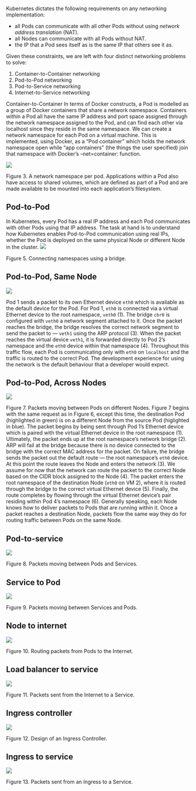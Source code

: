 
Kubernetes dictates the following requirements on any networking implementation:

- all Pods can communicate with all other Pods without using _network address translation_ (NAT).
- all Nodes can communicate with all Pods without NAT.
- the IP that a Pod sees itself as is the same IP that others see it as.

Given these constraints, we are left with four distinct networking problems to solve:

1. Container-to-Container networking
2. Pod-to-Pod networking
3. Pod-to-Service networking
4. Internet-to-Service networking

Container-to-Container 
In terms of Docker constructs, a Pod is modelled as a group of Docker containers that share a network namespace. Containers within a Pod all have the same IP address and port space assigned through the network namespace assigned to the Pod, and can find each other via localhost since they reside in the same namespace. We can create a network namespace for each Pod on a virtual machine. This is implemented, using Docker, as a “Pod container” which holds the network namespace open while “app containers” (the things the user specified) join that namespace with Docker’s –net=container: function.

![](https://sookocheff.com/post/kubernetes/understanding-kubernetes-networking-model/pod-namespace.png)

Figure 3. A network namespace per pod.
Applications within a Pod also have access to shared volumes, which are defined as part of a Pod and are made available to be mounted into each application’s filesystem.

## Pod-to-Pod
In Kubernetes, every Pod has a real IP address and each Pod communicates with other Pods using that IP address. The task at hand is to understand how Kubernetes enables Pod-to-Pod communication using real IPs, whether the Pod is deployed on the same physical Node or different Node in the cluster.
![](https://sookocheff.com/post/kubernetes/understanding-kubernetes-networking-model/pods-connected-by-bridge.png)

Figure 5. Connecting namespaces using a bridge.

## Pod-to-Pod, Same Node
![](https://sookocheff.com/post/kubernetes/understanding-kubernetes-networking-model/pod-to-pod-same-node.gif)

Pod 1 sends a packet to its own Ethernet device `eth0` which is available as the default device for the Pod. For Pod 1, `eth0` is connected via a virtual Ethernet device to the root namespace, `veth0` (1). The bridge `cbr0` is configured with `veth0` a network segment attached to it. Once the packet reaches the bridge, the bridge resolves the correct network segment to send the packet to — `veth1` using the ARP protocol (3). When the packet reaches the virtual device `veth1`, it is forwarded directly to Pod 2’s namespace and the `eth0` device within that namespace (4). Throughout this traffic flow, each Pod is communicating only with `eth0` on `localhost` and the traffic is routed to the correct Pod. The development experience for using the network is the default behaviour that a developer would expect.

## Pod-to-Pod, Across Nodes
![](https://sookocheff.com/post/kubernetes/understanding-kubernetes-networking-model/pod-to-pod-different-nodes.gif)

Figure 7. Packets moving between Pods on different Nodes.
Figure 7 begins with the same request as in Figure 6, except this time, the destination Pod (highlighted in green) is on a different Node from the source Pod (higlighted in blue). The packet begins by being sent through Pod 1’s Ethernet device which is paired with the virtual Ethernet device in the root namespace (1). Ultimately, the packet ends up at the root namespace’s network bridge (2). ARP will fail at the bridge because there is no device connected to the bridge with the correct MAC address for the packet. On failure, the bridge sends the packet out the default route — the root namespace’s `eth0` device. At this point the route leaves the Node and enters the network (3). We assume for now that the network can route the packet to the correct Node based on the CIDR block assigned to the Node (4). The packet enters the root namespace of the destination Node (`eth0` on VM 2), where it is routed through the bridge to the correct virtual Ethernet device (5). Finally, the route completes by flowing through the virtual Ethernet device’s pair residing within Pod 4’s namespace (6). Generally speaking, each Node knows how to deliver packets to Pods that are running within it. Once a packet reaches a destination Node, packets flow the same way they do for routing traffic between Pods on the same Node.

## Pod-to-service
![](https://sookocheff.com/post/kubernetes/understanding-kubernetes-networking-model/pod-to-service.gif)

Figure 8. Packets moving between Pods and Services.


## Service to Pod
  
![](https://sookocheff.com/post/kubernetes/understanding-kubernetes-networking-model/service-to-pod.gif)

Figure 9. Packets moving between Services and Pods.


## Node to internet
![](https://sookocheff.com/post/kubernetes/understanding-kubernetes-networking-model/pod-to-internet.gif)

Figure 10. Routing packets from Pods to the Internet.

## Load balancer to service
![](https://sookocheff.com/post/kubernetes/understanding-kubernetes-networking-model/internet-to-service.gif)

Figure 11. Packets sent from the Internet to a Service.

## Ingress controller


![](https://sookocheff.com/post/kubernetes/understanding-kubernetes-networking-model/ingress-controller-design.png)

Figure 12. Design of an Ingress Controller.


## Ingress to service

![](https://sookocheff.com/post/kubernetes/understanding-kubernetes-networking-model/ingress-to-service.gif)

Figure 13. Packets sent from an Ingress to a Service.